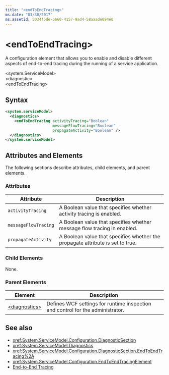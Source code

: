 ```yaml
---
title: "<endToEndTracing>"
ms.date: "03/30/2017"
ms.assetid: 5034f5de-bb60-4157-9ad4-58aaade094e0
---
```

# \<endToEndTracing>
A configuration element that allows you to enable and disable different aspects of end-to-end tracing during the running of a service application.  
  
 \<system.ServiceModel>  
\<diagnostic>  
\<endToEndTracing>  
  
## Syntax  
  
```xml  
<system.serviceModel>
  <diagnostics>
    <endToEndTracing activityTracing="Boolean"
                     messageFlowTracing="Boolean"
                     propagateActivity="Boolean" />
  </diagnostics>
</system.serviceModel>
```  
  
## Attributes and Elements  
 The following sections describe attributes, child elements, and parent elements.  
  
### Attributes  
  
|Attribute|Description|  
|---------------|-----------------|  
|`activityTracing`|A Boolean value that specifies whether activity tracing is enabled.|  
|`messageFlowTracing`|A Boolean value that specifies whether message flow tracing in enabled.|  
|`propagateActivity`|A Boolean value that specifies whether the propagate attribute is set to true.|  
  
### Child Elements  
 None.  
  
### Parent Elements  
  
|Element|Description|  
|-------------|-----------------|  
|[\<diagnostics>](../../../../../docs/framework/configure-apps/file-schema/wcf/diagnostics.md)|Defines WCF settings for runtime inspection and control for the administrator.|  
  
## See also

- <xref:System.ServiceModel.Configuration.DiagnosticSection>
- <xref:System.ServiceModel.Diagnostics>
- <xref:System.ServiceModel.Configuration.DiagnosticSection.EndToEndTracing%2A>
- <xref:System.ServiceModel.Configuration.EndToEndTracingElement>
- [End-to-End Tracing](../../../../../docs/framework/wcf/diagnostics/tracing/end-to-end-tracing.md)
